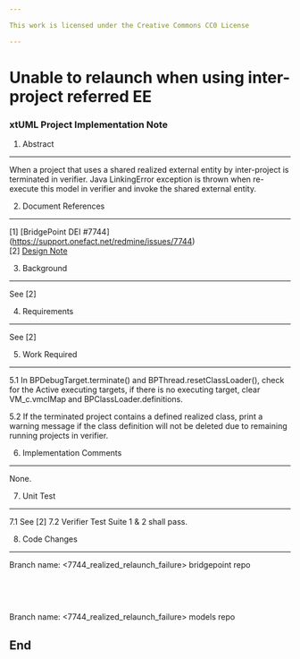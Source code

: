 ```yaml
---

This work is licensed under the Creative Commons CC0 License

---
```


# Unable to relaunch when using inter-project referred EE
### xtUML Project Implementation Note

1. Abstract
-----------
When a project that uses a shared realized external entity by inter-project
is terminated in verifier. Java LinkingError exception is thrown when re-execute 
this model in verifier and invoke the shared external entity.  

2. Document References
----------------------
[1] [BridgePoint DEI #7744] (https://support.onefact.net/redmine/issues/7744)  
[2] [Design Note](https://github.com/nmohamad/bridgepoint/blob/master/doc-bridgepoint/notes/7744_RealizedClass/7744_RealizedClass.dnt.md)  

3. Background
-------------
See [2]

4. Requirements
---------------
See [2]

5. Work Required
----------------
5.1 In BPDebugTarget.terminate() and BPThread.resetClassLoader(), check for the
	Active executing targets, if there is no executing target, clear VM_c.vmclMap
	and BPClassLoader.definitions.
	
5.2 If the terminated project contains a defined realized class, print a 
	warning message if the class definition will not be deleted due to 
	remaining running projects in verifier.

6. Implementation Comments
--------------------------
None.

7. Unit Test
------------
7.1 See [2]
7.2 Verifier Test Suite 1 & 2 shall pass.

8. Code Changes
---------------
Branch name: <7744_realized_relaunch_failure>  bridgepoint repo

<pre>



</pre>

Branch name: <7744_realized_relaunch_failure>  models repo

End
---

